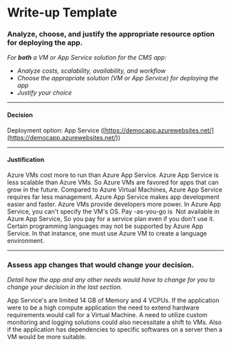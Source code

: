 # Write-up Template

### Analyze, choose, and justify the appropriate resource option for deploying the app.

*For **both** a VM or App Service solution for the CMS app:*
- *Analyze costs, scalability, availability, and workflow*
- *Choose the appropriate solution (VM or App Service) for deploying the app*
- *Justify your choice*


--------------------
#### Decision

Deployment option: App Service ([https://democapp.azurewebsites.net/](https://democapp.azurewebsites.net/))

--------------------
#### Justification

Azure VMs cost more to run than Azure App Service. Azure App Service is less scalable than Azure VMs. So Azure VMs are favored for apps that can grow in the future. Compared to Azure Virtual Machines, Azure App Service requires far less management. Azure App Service makes app development easier and faster. Azure VMs provide developers more power. In Azure App Service, you can't specify the VM's OS. Pay -as-you-go is  Not available in Azure App Service, So you pay for a service plan even if you don't use it. Certain programming languages may not be supported by Azure App Service. In that instance, one must use Azure VM to create a language environment.

--------------------

### Assess app changes that would change your decision.

*Detail how the app and any other needs would have to change for you to change your decision in the last section.*

App Service's are limited 14 GB of Memory and 4 VCPUs. If the application were to be a high compute application the need to extend hardware requirements would call for a Virtual Machine. A need to utilize custom monitoring and logging solutions could also necessitate a shift to VMs. Also if the application has dependencies to specific softwares on a server then a VM would be more suitable.
